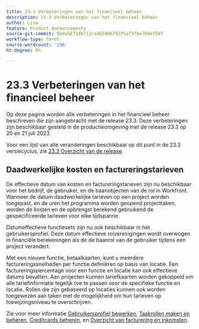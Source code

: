 ```yaml
---
title: 23.3 Verbeteringen van het financieel beheer
description: 23.3 Verbeteringen van het financieel beheer
author: Lisa
feature: Product Announcements
source-git-commit: 9eda5871d6712ca46580b79275a79f0e769af58f
workflow-type: tm+mt
source-wordcount: '236'
ht-degree: 0%

---
```


# 23.3 Verbeteringen van het financieel beheer

Op deze pagina worden alle verbeteringen in het financieel beheer beschreven die zijn aangebracht met de release 23.3. Deze verbeteringen zijn beschikbaar gesteld in de productieomgeving met de release 23.3 op 20 en 21 juli 2023.

Voor een lijst van alle veranderingen beschikbaar op dit punt in de 23.3 versiecyclus, zie [23.3 Overzicht van de release](/help/quicksilver/product-announcements/product-releases/23.3-release-activity/23-3-release-overview.md).

## Daadwerkelijke kosten en factureringstarieven

De effectieve datum van kosten en factureringstarieven zijn nu beschikbaar voor het bedrijf, de gebruiker, en de baanobjecten van de rol in Workfront. Wanneer de datum daadwerkelijke tarieven op een project worden toegepast, en de uren het programma worden geopend projecttaken, worden de kosten en de opbrengst berekend gebruikend de gespecificeerde tarieven voor elke tijdspanne.

Datumeffectieve functiesets zijn nu ook beschikbaar in het gebruikersprofiel. Deze datum effectieve rolverenigingen wordt overwogen in financiële berekeningen als de de baanrol van de gebruiker tijdens een project verandert.

Met een nieuwe functie, betaalkaarten, kunt u meerdere factureringssnelheden per functie definiëren op basis van locatie. Een factureringspercentage voor een functie en locatie kan ook effectieve datums bevatten. Aan projecten kunnen tariefkaarten worden gekoppeld om alle tariefinformatie tegelijk toe te passen voor de specifieke functie en locatie. Rollen die zijn gebaseerd op locaties kunnen ook worden toegewezen aan taken met de mogelijkheid om hun tarieven op toewijzingsniveau te overschrijven.

Zie voor meer informatie [Gebruikersprofiel bewerken](/help/quicksilver/administration-and-setup/add-users/create-and-manage-users/edit-a-users-profile.md), [Taakrollen maken en beheren](/help/quicksilver/administration-and-setup/set-up-workfront/organizational-setup/create-manage-job-roles.md), [Creditcards beheren](/help/quicksilver/administration-and-setup/set-up-workfront/configure-system-defaults/manage-rate-cards.md), en [Overzicht van facturering en inkomsten](/help/quicksilver/manage-work/projects/project-finances/billing-and-revenue-overview.md).
